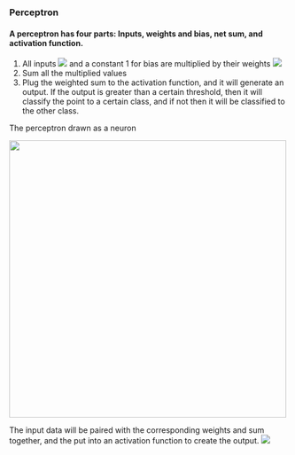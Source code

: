 ### Perceptron

#### A perceptron has four parts: Inputs, weights and bias, net sum, and activation function.  
1. All inputs <img src="https://render.githubusercontent.com/render/math?math=X_{i}"> and a constant 1 for bias are multiplied by their weights <img src="https://render.githubusercontent.com/render/math?math=W_{i}">  
2. Sum all the multiplied values
3. Plug the weighted sum to the activation function, and it will generate an output. If the output is greater than a certain threshold, then it will classify the point to a certain class, and if not then it will be classified to the other class.

The perceptron drawn as a neuron

<img src="https://miro.medium.com/max/700/1*n6sJ4yZQzwKL9wnF5wnVNg.png" width="500"/>  

The input data will be paired with the corresponding weights and sum together, and the put into an activation function to create the output.
<img src="https://render.githubusercontent.com/render/math?math=\hat y^i = \text{sign}(w^T\bar x^i)">  

 
